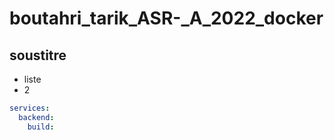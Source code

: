 # boutahri_tarik_ASR-_A_2022_docker
## soustitre
* liste
* 2

```yaml
services:
  backend:
    build:
```
